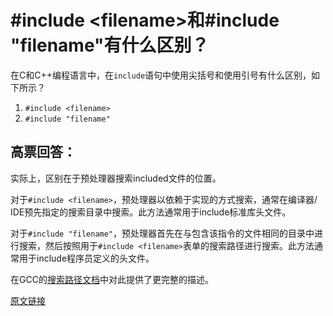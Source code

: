# \#include \<filename>和\#include "filename"有什么区别？
在C和C++编程语言中，在`include`语句中使用尖括号和使用引号有什么区别，如下所示？
1. `#include <filename>`
2. `#include "filename"`

## 高票回答：
实际上，区别在于预处理器搜索included文件的位置。

对于`#include <filename>`，预处理器以依赖于实现的方式搜索，通常在编译器/ IDE预先指定的搜索目录中搜索。此方法通常用于include标准库头文件。

对于`#include "filename"`，预处理器首先在与包含该指令的文件相同的目录中进行搜索，然后按照用于`#include <filename>`表单的搜索路径进行搜索。此方法通常用于include程序员定义的头文件。

在GCC的[搜索路径文档](https://gcc.gnu.org/onlinedocs/cpp/Search-Path.html)中对此提供了更完整的描述。

[原文链接](https://stackoverflow.com/questions/21593/what-is-the-difference-between-include-filename-and-include-filename)